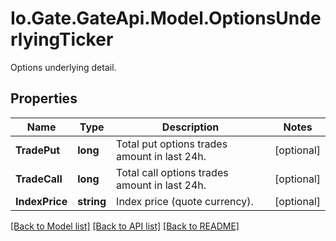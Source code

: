 
# Io.Gate.GateApi.Model.OptionsUnderlyingTicker

Options underlying detail.

## Properties

Name | Type | Description | Notes
------------ | ------------- | ------------- | -------------
**TradePut** | **long** | Total put options trades amount in last 24h. | [optional] 
**TradeCall** | **long** | Total call options trades amount in last 24h. | [optional] 
**IndexPrice** | **string** | Index price (quote currency). | [optional] 

[[Back to Model list]](../README.md#documentation-for-models)
[[Back to API list]](../README.md#documentation-for-api-endpoints)
[[Back to README]](../README.md)
